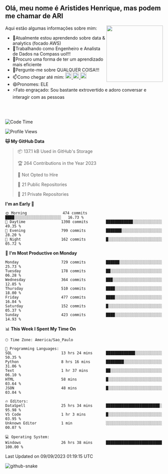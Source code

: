 ## Olá, meu nome é Aristides Henrique, mas podem me chamar de ARI

<div >
Aqui estão algumas informações sobre mim:<img align="right" height="180em" src="https://user-images.githubusercontent.com/97318481/177042589-45d62122-82a9-4a32-b3a7-87b322825b2f.png">
</div>

- 🌱Atualmente estou aprendendo sobre data & analytics (focado AWS)
- 👯Trabalhando como Engenheiro e Analista de Dados na Compass uol!!!
- 🤔Procuro uma forma de ter um aprendizado mais eficiente
- 💬Pergunte-me sobre QUALQUER COISA!!!
- 📫Como chegar até mim:
  <a href="https://www.instagram.com/aryhenry/" target="_blank">
  <img src="https://img.shields.io/badge/-Instagram-%23E4405F?style=for-the-badge&logo=instagram&logoColor=black" height="20px">
  </a>
  <a href="https://www.linkedin.com/in/aristides-henrique/" target="_blank">
  <img src="https://img.shields.io/badge/-LinkedIn-%230077B5?style=for-the-badge&logo=linkedin&logoColor=black" height="20px">
  </a> 
  <a href="mailto:arihenriqueuna@gmail.com">
  <img src="https://img.shields.io/badge/-Gmail-%23333?style=for-the-badge&logo=gmail&logoColor=white" height="20px">
  </a>
- 😄Pronomes: ELE
- ⚡Fato engraçado: Sou bastante extrovertido e adoro conversar e interagir com as pessoas
<br/>
<br/>


<!--START_SECTION:waka-->
![Code Time](http://img.shields.io/badge/Code%20Time-1%2C175%20hrs%2043%20mins-blue)

![Profile Views](http://img.shields.io/badge/Profile%20Views-79-blue)

**🐱 My GitHub Data** 

> 📦 137.1 kB Used in GitHub's Storage 
 > 
> 🏆 264 Contributions in the Year 2023
 > 
> 🚫 Not Opted to Hire
 > 
> 📜 21 Public Repositories 
 > 
> 🔑 21 Private Repositories 
 > 
**I'm an Early 🐤** 

```text
🌞 Morning                474 commits         ████░░░░░░░░░░░░░░░░░░░░░   16.73 % 
🌆 Daytime                1398 commits        ████████████░░░░░░░░░░░░░   49.35 % 
🌃 Evening                799 commits         ███████░░░░░░░░░░░░░░░░░░   28.20 % 
🌙 Night                  162 commits         █░░░░░░░░░░░░░░░░░░░░░░░░   05.72 % 
```
📅 **I'm Most Productive on Monday** 

```text
Monday                   729 commits         ██████░░░░░░░░░░░░░░░░░░░   25.73 % 
Tuesday                  178 commits         ██░░░░░░░░░░░░░░░░░░░░░░░   06.28 % 
Wednesday                364 commits         ███░░░░░░░░░░░░░░░░░░░░░░   12.85 % 
Thursday                 510 commits         ████░░░░░░░░░░░░░░░░░░░░░   18.00 % 
Friday                   477 commits         ████░░░░░░░░░░░░░░░░░░░░░   16.84 % 
Saturday                 152 commits         █░░░░░░░░░░░░░░░░░░░░░░░░   05.37 % 
Sunday                   423 commits         ████░░░░░░░░░░░░░░░░░░░░░   14.93 % 
```


📊 **This Week I Spent My Time On** 

```text
🕑︎ Time Zone: America/Sao_Paulo

💬 Programming Languages: 
SQL                      13 hrs 24 mins      █████████████░░░░░░░░░░░░   50.35 % 
Python                   8 hrs 16 mins       ████████░░░░░░░░░░░░░░░░░   31.06 % 
Text                     1 hr 37 mins        ██░░░░░░░░░░░░░░░░░░░░░░░   06.10 % 
HTML                     58 mins             █░░░░░░░░░░░░░░░░░░░░░░░░   03.64 % 
JSON                     48 mins             █░░░░░░░░░░░░░░░░░░░░░░░░   03.04 % 

🔥 Editors: 
DataSpell                25 hrs 34 mins      ████████████████████████░   95.98 % 
VS Code                  1 hr 3 mins         █░░░░░░░░░░░░░░░░░░░░░░░░   03.95 % 
Unknown Editor           1 min               ░░░░░░░░░░░░░░░░░░░░░░░░░   00.07 % 

💻 Operating System: 
Windows                  26 hrs 38 mins      █████████████████████████   100.00 % 
```


 Last Updated on 09/09/2023 01:19:15 UTC
<!--END_SECTION:waka-->

<img alt="github-snake" src="https://github.com/AriHenrique/AriHenrique/blob/output/github-contribution-grid-snake-dark.svg" />

